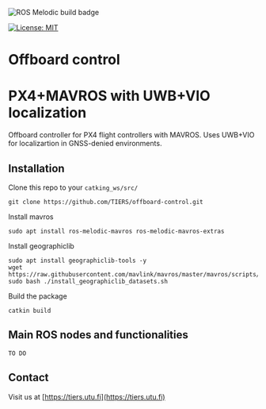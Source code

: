 

![ROS Melodic build badge](https://github.com/TIERS/offboard-control/actions/workflows/main.yml/badge.svg)

[![License: MIT](https://img.shields.io/badge/License-MIT-yellow.svg)](https://opensource.org/licenses/MIT)

# Offboard control
# PX4+MAVROS with UWB+VIO localization

Offboard controller for PX4 flight controllers with MAVROS. Uses UWB+VIO for localizartion in GNSS-denied environments.

## Installation

Clone this repo to your `catking_ws/src/`
```
git clone https://github.com/TIERS/offboard-control.git
```

Install mavros
```
sudo apt install ros-melodic-mavros ros-melodic-mavros-extras
```

Install geographiclib
```
sudo apt install geographiclib-tools -y
wget https://raw.githubusercontent.com/mavlink/mavros/master/mavros/scripts/install_geographiclib_datasets.sh
sudo bash ./install_geographiclib_datasets.sh
```

Build the package
```
catkin build
```

## Main ROS nodes and functionalities

`TO DO`


## Contact

Visit us at [https://tiers.utu.fi](https://tiers.utu.fi)
